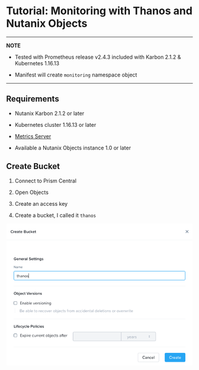 # Tutorial: Monitoring with Thanos and Nutanix Objects

---
**NOTE**

* Tested with Prometheus release v2.4.3 included with Karbon 2.1.2 & Kubernetes 1.16.13

* Manifest will create `monitoring` namespace object

---

## Requirements

* Nutanix Karbon 2.1.2 or later

* Kubernetes cluster 1.16.13 or later

* [Metrics Server](../metrics-server/README.md)

* Available a Nutanix Objects instance 1.0 or later 

## Create Bucket

1. Connect to Prism Central

2. Open Objects

3. Create an access key

4. Create a bucket, I called it `thanos`

![](images/01_objects.png)
